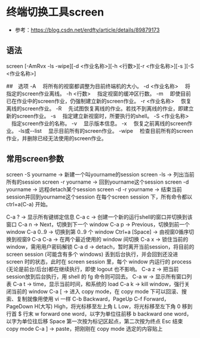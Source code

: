# 终端切换工具screen
+ 参考：https://blog.csdn.net/erdfty/article/details/89879173
## 语法

screen [-AmRvx -ls -wipe][-d <作业名称>][-h <行数>][-r <作业名称>][-s ][-S <作业名称>]

##　选项
-A 　将所有的视窗都调整为目前终端机的大小。
-d <作业名称> 　将指定的screen作业离线。
-h <行数> 　指定视窗的缓冲区行数。
-m 　即使目前已在作业中的screen作业，仍强制建立新的screen作业。
-r <作业名称> 　恢复离线的screen作业。
-R 　先试图恢复离线的作业。若找不到离线的作业，即建立新的screen作业。
-s 　指定建立新视窗时，所要执行的shell。
-S <作业名称> 　指定screen作业的名称。
-v 　显示版本信息。
-x 　恢复之前离线的screen作业。
-ls或--list 　显示目前所有的screen作业。
-wipe 　检查目前所有的screen作业，并删除已经无法使用的screen作业。

## 常用screen参数
screen -S yourname -> 新建一个叫yourname的session
screen -ls -> 列出当前所有的session
screen -r yourname -> 回到yourname这个session
screen -d yourname -> 远程detach某个session
screen -d -r yourname -> 结束当前session并回到yourname这个session
在每个screen session 下，所有命令都以 ctrl+a(C-a) 开始。

C-a ? -> 显示所有键绑定信息
C-a c -> 创建一个新的运行shell的窗口并切换到该窗口
C-a n -> Next，切换到下一个 window
C-a p -> Previous，切换到前一个 window
C-a 0..9 -> 切换到第 0..9 个 window
Ctrl+a [Space] -> 由视窗0循序切换到视窗9
C-a C-a -> 在两个最近使用的 window 间切换
C-a x -> 锁住当前的 window，需用用户密码解锁
C-a d -> detach，暂时离开当前session，将目前的 screen session (可能含有多个 windows) 丢到后台执行，并会回到还没进 screen 时的状态，此时在 screen session 里，每个 window 内运行的 process (无论是前台/后台)都在继续执行，即使 logout 也不影响。
C-a z -> 把当前session放到后台执行，用 shell 的 fg 命令则可回去。
C-a w -> 显示所有窗口列表
C-a t -> time，显示当前时间，和系统的 load
C-a k -> kill window，强行关闭当前的 window
C-a [ -> 进入 copy mode，在 copy mode 下可以回滚、搜索、复制就像用使用 vi 一样
    C-b Backward，PageUp
    C-f Forward，PageDown
    H(大写) High，将光标移至左上角
    L Low，将光标移至左下角
    0 移到行首
    $ 行末
    w forward one word，以字为单位往前移
    b backward one word，以字为单位往后移
    Space 第一次按为标记区起点，第二次按为终点
    Esc 结束 copy mode
C-a ] -> paste，把刚刚在 copy mode 选定的内容贴上
